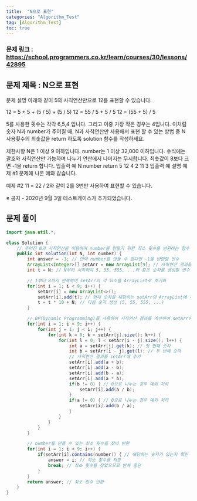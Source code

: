 ```yaml
---
title:  "N으로 표현"
categories: "Algorithm_Test"
tag: [Algorithm_Test]
toc: true
---
```


### 문제 링크 : https://school.programmers.co.kr/learn/courses/30/lessons/42895

## 문제 제목 : N으로 표현

문제 설명
아래와 같이 5와 사칙연산만으로 12를 표현할 수 있습니다.

12 = 5 + 5 + (5 / 5) + (5 / 5)
12 = 55 / 5 + 5 / 5
12 = (55 + 5) / 5

5를 사용한 횟수는 각각 6,5,4 입니다. 그리고 이중 가장 작은 경우는 4입니다.
이처럼 숫자 N과 number가 주어질 때, N과 사칙연산만 사용해서 표현 할 수 있는 방법 중 N 사용횟수의 최솟값을 return 하도록 solution 함수를 작성하세요.

제한사항
N은 1 이상 9 이하입니다.
number는 1 이상 32,000 이하입니다.
수식에는 괄호와 사칙연산만 가능하며 나누기 연산에서 나머지는 무시합니다.
최솟값이 8보다 크면 -1을 return 합니다.
입출력 예
N	number	return
5	12	4
2	11	3
입출력 예 설명
예제 #1
문제에 나온 예와 같습니다.

예제 #2
11 = 22 / 2와 같이 2를 3번만 사용하여 표현할 수 있습니다.

※ 공지 - 2020년 9월 3일 테스트케이스가 추가되었습니다.

## 문제 풀이
```java
import java.util.*;

class Solution {
    // 주어진 N과 사칙연산을 이용하여 number를 만들기 위한 최소 횟수를 반환하는 함수
    public int solution(int N, int number) {
        int answer = -1; // 만약 number를 만들 수 없다면 -1을 반환할 변수
        ArrayList<Integer>[] setArr = new ArrayList[9]; // 사칙연산 결과를 저장할 배열
        int t = N; // N부터 시작하여 5, 55, 555, ...와 같은 숫자를 생성할 변수

        // 1부터 8까지 반복하여 setArr의 각 요소를 ArrayList로 초기화
        for(int i = 1; i < 9; i++) {
            setArr[i] = new ArrayList<>();
            setArr[i].add(t); // 현재 숫자를 해당하는 setArr의 ArrayList에 추가
            t = t * 10 + N; // 다음 숫자 생성 (5, 55, 555, ...)
        }

        // DP(Dynamic Programming)를 사용하여 사칙연산 결과를 계산하여 setArr에 저장
        for(int i = 1; i < 9; i++) {
            for(int j = 1; j < i; j++) {
                for(int k = 0; k < setArr[j].size(); k++) {
                    for(int l = 0; l < setArr[i - j].size(); l++) {
                        int a = setArr[j].get(k); // 첫 번째 숫자
                        int b = setArr[i - j].get(l); // 두 번째 숫자
                        // 사칙연산 결과를 setArr에 추가
                        setArr[i].add(a + b);
                        setArr[i].add(a - b);
                        setArr[i].add(b - a);
                        setArr[i].add(a * b);
                        if(b != 0) { // 0으로 나누는 경우 예외 처리
                            setArr[i].add(a / b);
                        }
                        if(a != 0) { // 0으로 나누는 경우 예외 처리
                            setArr[i].add(b / a);
                        }
                    }
                }
            }
        }

        // number를 만들 수 있는 최소 횟수를 찾아 반환
        for(int i = 1; i < 9; i++) {
            if(setArr[i].contains(number)) { // 해당하는 숫자가 있는지 확인
                answer = i; // 최소 횟수를 저장
                break; // 최소 횟수를 찾았으므로 반복 중단
            }
        }
        return answer; // 최소 횟수 반환
    }
}
```